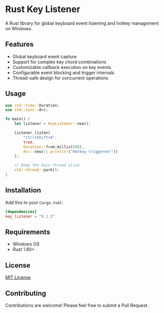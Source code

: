 # Rust Key Listener

A Rust library for global keyboard event listening and hotkey management on Windows.

## Features

- Global keyboard event capture
- Support for complex key chord combinations
- Customizable callback execution on key events
- Configurable event blocking and trigger intervals
- Thread-safe design for concurrent operations

## Usage

```rust
use std::time::Duration;
use std::sync::Arc;

fn main() {
    let listener = KeyListener::new();

    listener.listen(
        "Ctrl+Shift+A",
        true,
        Duration::from_millis(500),
        Arc::new(|| println!("Hotkey triggered!"))
    );

    // Keep the main thread alive
    std::thread::park();
}
```

## Installation

Add this to your `Cargo.toml`:

```toml
[dependencies]
key_listener = "0.1.3"
```

## Requirements

- Windows OS
- Rust 1.80+

## License

[MIT License](LICENSE)

## Contributing

Contributions are welcome! Please feel free to submit a Pull Request.
